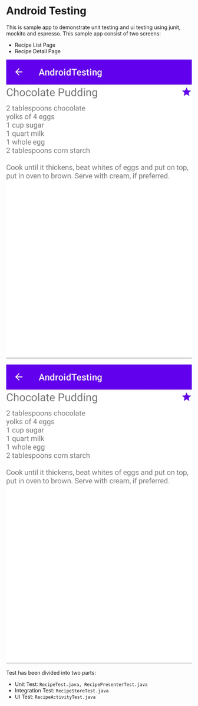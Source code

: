 # Android Testing

This is sample app to demonstrate unit testing and ui testing using junit, mockito and espresso.
This sample app consist of two screens:

 - Recipe List Page 
 - Recipe Detail Page 
 
![Recipe List Page](https://raw.githubusercontent.com/blueneutron/android-testing/main/screenshots/recipe_detail_page.webp)

![Recipe List Page](https://raw.githubusercontent.com/blueneutron/android-testing/main/screenshots/recipe_detail_page.webp)

Test has been divided into two parts:
 
 - Unit Test: ```RecipeTest.java, RecipePresenterTest.java```
 - Integration Test: ```RecipeStoreTest.java```
 - UI Test: ```RecipeActivityTest.java```
